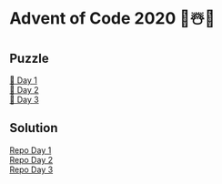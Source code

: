 # Advent of Code 2020 🎄☃️🎁

## Puzzle
[📝 Day 1](https://adventofcode.com/2020/day/1)\
[📝 Day 2](https://adventofcode.com/2020/day/2)\
[📝 Day 3](https://adventofcode.com/2020/day/3)

## Solution
[Repo Day 1](https://github.com/LeToni/AdventOfCode/tree/master/Day1)\
[Repo Day 2](https://github.com/LeToni/AdventOfCode/tree/master/Day2)\
[Repo Day 3](https://github.com/LeToni/AdventOfCode/tree/master/Day3)
